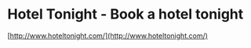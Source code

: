 <!--
id: 7359760446
link: http://tumblr.atmos.org/post/7359760446/hotel-tonight-book-a-hotel-tonight
slug: hotel-tonight-book-a-hotel-tonight
date: Thu Jul 07 2011 16:06:41 GMT-0700 (PDT)
publish: 2011-07-07
tags: 
title: Hotel Tonight - Book a hotel tonight
-->


Hotel Tonight - Book a hotel tonight
====================================

[http://www.hoteltonight.com/](http://www.hoteltonight.com/)

